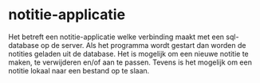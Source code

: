 # notitie-applicatie

Het betreft een notitie-applicatie welke verbinding maakt met een sql-database op de server. Als het programma wordt gestart dan worden de notities geladen uit de database. Het is mogelijk om een nieuwe notitie te maken, te verwijderen en/of aan te passen. Tevens is het mogelijk om een notitie lokaal naar een bestand op te slaan.
